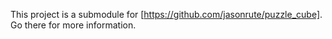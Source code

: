 This project is a submodule for [https://github.com/jasonrute/puzzle_cube].  Go there for more information.